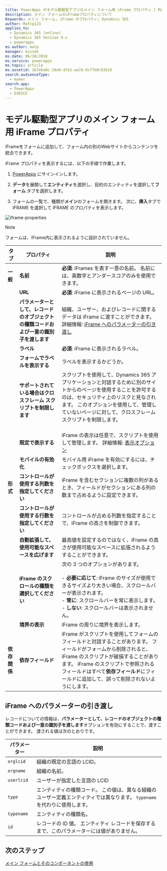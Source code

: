 ```yaml
---
title: PowerApps のモデル駆動型アプリのメイン フォーム用 iFrame プロパティ | MicrosoftDocs
description: メイン フォームのiFrameプロパティについて
Keywords: メイン フォーム; iFrame のプロパティ; Dynamics 365
author: Mattp123
applies_to:
  - Dynamics 365 (online)
  - Dynamics 365 Version 9.x
  - powerapps
ms.author: matp
manager: kvivek
ms.date: 06/18/2018
ms.service: powerapps
ms.topic: article
ms.assetid: 1b7e6a0c-18a9-47e2-aa7d-0cffb8c93b19
search.audienceType:
  - maker
search.app:
  - PowerApps
  - D365CE
---
```

# <a name="iframe-properties-for-model-driven-app-main-forms"></a>モデル駆動型アプリのメイン フォーム用 iFrame プロパティ

iFrameをフォームに追加して、フォーム内の別のWebサイトからコンテンツを統合できます。 

iFrame プロパティを表示するには、以下の手順で作業します。

1.  [PowerApps](https://web.powerapps.com/?utm_source=padocs&utm_medium=linkinadoc&utm_campaign=referralsfromdoc) にサインインします。

2.  **データ**を展開して**エンティティ**を選択し、目的のエンティティを選択して**フォーム** タブを選択します。 

3. フォームの一覧で、種類が**メイン**のフォームを開きます。 次に、**挿入**タブで IFRAME を選択して IFRAME のプロパティを表示します。

![iframe-properties](media/iframe-properties.png)


> [!NOTE]
> フォームは、iFrame内に表示されるように設計されていません。  
  
|タブ​​|プロパティ|説明|  
|---------|--------------|-----------------|  
|**一般**|**名前**|**必須**: iFrames を表す一意の名前。 名前には、英数字とアンダースコアのみを使用できます。|  
||**URL**|**必須**: iFrame に表示されるページの URL。|  
||**パラメーターとして、レコードのオブジェクトの種類コードおよび一意の識別子を渡します**|組織、ユーザー、およびレコードに関するデータは iFrame に渡すことができます。 詳細情報: [iFrame へのパラメーターの引き渡し](#pass-parameters-to-iframes) |  
||**ラベル**|**必須**: iFrame に表示されるラベル。|  
||**フォームでラベルを表示する**|ラベルを表示するかどうか。|  
||**サポートされている場合はクロスフレーム スクリプトを制限します**|スクリプトを使用して、Dynamics 365 アプリケーションと対話するために別のサイトからのページを使用することを許可するのは、セキュリティ上のリスクと見なされます。 このオプションを使用して、管理していないページに対して、クロスフレーム スクリプトを制限します。<br /><br />|  
||**既定で表示する**|iFrame の表示は任意で、スクリプトを使用して管理します。 詳細情報: [表示オプション](visibility-options-legacy.md)|
||**モバイルの有効化**|モバイル用 iFrame を有効にするには、チェックボックスを選択します。|  
|**形式**|**コントロールが使用する列数を指定してください**|iFrame を含むセクションに複数の列があるとき、フィールドがセクションにある列の数まで占めるように設定できます。|  
||**コントロールが使用する行数を指定してください**|コントロールが占める列数を指定することで、iFrame の高さを制御できます。|  
||**自動拡張して、使用可能なスペースを広げます**|最高値を設定するのではなく、iFrame の高さが使用可能なスペースに拡張されるようすることができます。|  
||**iFrame のスクロールの種類を選択してください**|次の 3 つのオプションがあります。<br /><br /> - **必要に応じて**: iFrame のサイズが使用できるサイズより大きい場合、スクロールバーが表示されます。<br />- **常に**: スクロールバーを常に表示します。<br />- **しない**: スクロールバーは表示されません。|  
||**境界の表示**|iFrame の周りに境界を表示します。|  
|**依存関係**|**依存フィールド**|iFrame がスクリプトを使用してフォームのフィールドと対話することがあります。 フィールドがフォームから削除されると、iFrame のスクリプトが破損することがあります。 iFrame のスクリプトで参照されるフィールドはすべて**依存フィールド**にフィールドに追加して、誤って削除されないようにします。|  
  
## <a name="pass-parameters-to-iframes"></a>iFrame へのパラメーターの引き渡し  
 レコードについての情報は、**パラメーターとして、レコードのオブジェクトの種類コードおよび一意の識別子を渡します**オプションを有効にすることで、渡すことができます。 渡される値は次のとおりです。  
  
|パラメーター|説明|  
|---------------|-----------------|  
|`orglcid`|組織の既定の言語の LCID。|  
|`orgname`|組織の名前。|  
|`userlcid`|ユーザーが指定した言語の LCID|  
|`type`|エンティティの種類コード。 この値は、異なる組織のユーザー定義エンティティでは異なります。 `typename` を代わりに使用します。|  
|`typename`|エンティティの種類名。|  
|`id`|レコードの ID 値。 エンティティ レコードを保存するまで、このパラメーターには値がありません。|  

## <a name="next-steps"></a>次のステップ

[メイン フォームとそのコンポーネントの使用](use-main-form-and-components.md)
